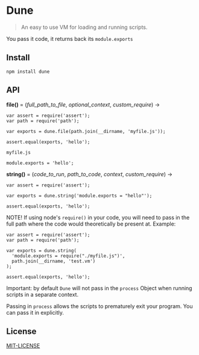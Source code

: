 # Dune

> An easy to use VM for loading and running scripts.

You pass it code, it returns back its `module.exports`

## Install

    npm install dune

## API

**file()** = (*full_path_to_file*, *optional_context*, *custom_require*) ->

    var assert = require('assert');
    var path = require('path');

    var exports = dune.file(path.join(__dirname, 'myfile.js'));

    assert.equal(exports, 'hello');

`myfile.js`

    module.exports = 'hello';


**string()** = (*code_to_run*, *path_to_code*, *context*, *custom_require*) ->

    var assert = require('assert');

    var exports = dune.string('module.exports = "hello"');

    assert.equal(exports, 'hello');

NOTE! If using node's `require()` in your code, you will need to pass in the full path
where the code would theoretically be present at. Example:

    var assert = require('assert');
    var path = require('path');

    var exports = dune.string(
      'module.exports = require("./myfile.js")',
      path.join(__dirname, 'test.vm')
    );

    assert.equal(exports, 'hello');

Important: by default `Dune` will not pass in the `process` Object when running scripts in a separate context.

Passing in `process` allows the scripts to prematurely exit your program. You can pass it in explicitly.

## License

[MIT-LICENSE](http://josh.mit-license.org)
